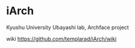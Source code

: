iArch
=====

Kyushu University Ubayashi lab, Archface project

wiki https://github.com/templarad/iArch/wiki
